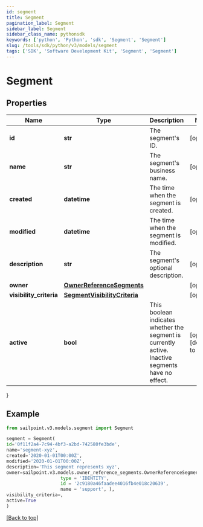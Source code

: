 ```yaml
---
id: segment
title: Segment
pagination_label: Segment
sidebar_label: Segment
sidebar_class_name: pythonsdk
keywords: ['python', 'Python', 'sdk', 'Segment', 'Segment'] 
slug: /tools/sdk/python/v3/models/segment
tags: ['SDK', 'Software Development Kit', 'Segment', 'Segment']
---
```


# Segment


## Properties

Name | Type | Description | Notes
------------ | ------------- | ------------- | -------------
**id** | **str** | The segment's ID. | [optional] 
**name** | **str** | The segment's business name. | [optional] 
**created** | **datetime** | The time when the segment is created. | [optional] 
**modified** | **datetime** | The time when the segment is modified. | [optional] 
**description** | **str** | The segment's optional description. | [optional] 
**owner** | [**OwnerReferenceSegments**](owner-reference-segments) |  | [optional] 
**visibility_criteria** | [**SegmentVisibilityCriteria**](segment-visibility-criteria) |  | [optional] 
**active** | **bool** | This boolean indicates whether the segment is currently active. Inactive segments have no effect. | [optional] [default to False]
}

## Example

```python
from sailpoint.v3.models.segment import Segment

segment = Segment(
id='0f11f2a4-7c94-4bf3-a2bd-742580fe3bde',
name='segment-xyz',
created='2020-01-01T00:00Z',
modified='2020-01-01T00:00Z',
description='This segment represents xyz',
owner=sailpoint.v3.models.owner_reference_segments.OwnerReferenceSegments(
                    type = 'IDENTITY', 
                    id = '2c9180a46faadee4016fb4e018c20639', 
                    name = 'support', ),
visibility_criteria=,
active=True
)

```
[[Back to top]](#) 

